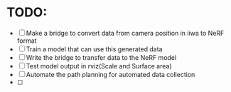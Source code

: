 
# TODO:
- [ ] Make a bridge to convert data from camera position in iiwa to NeRF format
- [ ] Train a model that can use this generated data
- [ ] Write the bridge to transfer data to the NeRF model 
- [ ] Test model output in rviz(Scale and Surface area) 
- [ ] Automate the path planning for automated data collection 
- [ ] 


